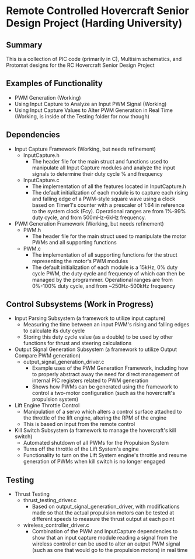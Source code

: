 # Remote Controlled Hovercraft Senior Design Project (Harding University)
## Summary
This is a collection of PIC code (primarily in C), Multisim schematics, and Protomat designs for the RC Hovercraft Senior Design Project

## Examples of Functionality
- PWM Generation (Working)
- Using Input Capture to Analyze an Input PWM Signal (Working)
- Using Input Capture Values to Alter PWM Generation in Real Time (Working, is inside of the Testing folder for now though)

## Dependencies
- Input Capture Framework (Working, but needs refinement)
  * InputCapture.h
    * The header file for the main struct and functions used to manipulate all Input Capture modules and analyze the input signals to determine their duty cycle % and frequency
  * InputCapture.c
    * The implementation of all the features located in InputCapture.h
    * The default initialization of each module is to capture each rising and falling edge of a PWM-style square wave using a clock based on Timer1's counter with a prescaler of 1:64 in reference to the system clock (Fcy).  Operational ranges are from 1%-99% duty cycle, and from 500mHz-6kHz frequency.
- PWM Generation Framework (Working, but needs refinement)
  * PWM.h
    * The header file for the main struct used to manipulate the motor PWMs and all supporting functions
  * PWM.c
    * The implementation of all supporting functions for the struct representing the motor's PWM modules
    * The default initialization of each module is a 15kHz, 0% duty cycle PWM, the duty cycle and frequency of which can then be managed by the programmer.  Operational ranges are from 0%-100% duty cycle, and from ~250Hz-500kHz frequency
## Control Subsystems (Work in Progress)
- Input Parsing Subsystem (a framework to utilize input capture)
  * Measuring the time between an input PWM's rising and falling edges to calculate its duty cycle
  * Storing this duty cycle value (as a double) to be used by other functions for thrust and steering calculations
- Output Signal Generation Subsystem (a framework to utilize Output Compare PWM generation)
  * output_signal_generation_driver.c
    * Example uses of the PWM Generation Framework, including how to properly abstract away the need for direct management of internal PIC registers related to PWM generation
    * Shows how PWMs can be generated using the framework to control a two-motor configuration (such as the hovercraft's propulsion system)
- Lift Engine Throttle Control
  * Manipulation of a servo which alters a control surface attached to the throttle of the lift engine, altering the RPM of the engine
  * This is based on input from the remote control
- Kill Switch Subsystem (a framework to manage the hovercraft's kill switch)
  * Automated shutdown of all PWMs for the Propulsion System
  * Turns off the throttle of the Lift System's engine
  * Functionality to turn on the Lift System engine's throttle and resume generation of PWMs when kill switch is no longer engaged
  
## Testing
- Thrust Testing
  * thrust_testing_driver.c
    * Based on output_signal_generation_driver, with modifications made so that the actual propulsion motors can be tested at different speeds to measure the thrust output at each point
  * wireless_controller_driver.c
    * Combination of the PWM and InputCapture dependencies to show that an input capture module reading a signal from the wireless controller can be used to alter an output PWM signal (such as one that would go to the propulsion motors) in real time
